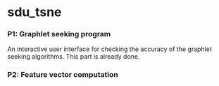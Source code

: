 # sdu_tsne

### P1: Graphlet seeking program
An interactive user interface for checking the accuracy of the graphlet seeking algorithms.
This part is already done.

### P2: Feature vector computation
